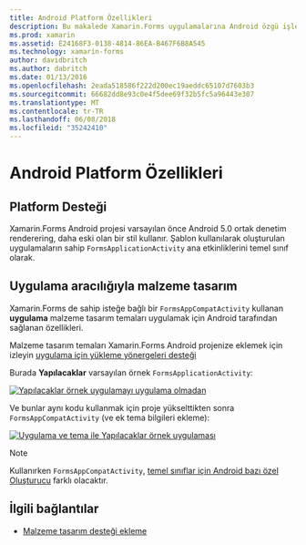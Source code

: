 ```yaml
---
title: Android Platform Özellikleri
description: Bu makalede Xamarin.Forms uygulamalarına Android özgü işlevsellik ekleme açıklar ve malzeme tasarımına odaklanmıştır.
ms.prod: xamarin
ms.assetid: E24168F3-0138-4814-86EA-B467F6B8A545
ms.technology: xamarin-forms
author: davidbritch
ms.author: dabritch
ms.date: 01/13/2016
ms.openlocfilehash: 2eada518586f222d200ec19aeddc65107d7603b3
ms.sourcegitcommit: 66682dd8e93c0e4f5dee69f32b5fc5a96443e307
ms.translationtype: MT
ms.contentlocale: tr-TR
ms.lasthandoff: 06/08/2018
ms.locfileid: "35242410"
---
```

# <a name="android-platform-features"></a>Android Platform Özellikleri

## <a name="platform-support"></a>Platform Desteği

Xamarin.Forms Android projesi varsayılan önce Android 5.0 ortak denetim renderering, daha eski olan bir stil kullanır. Şablon kullanılarak oluşturulan uygulamaların sahip `FormsApplicationActivity` ana etkinliklerini temel sınıf olarak.

## <a name="material-design-via-appcompat"></a>Uygulama aracılığıyla malzeme tasarım

Xamarin.Forms de sahip isteğe bağlı bir `FormsAppCompatActivity` kullanan **uygulama** malzeme tasarım temaları uygulamak için Android tarafından sağlanan özellikleri.

Malzeme tasarım temaları Xamarin.Forms Android projenize eklemek için izleyin [uygulama için yükleme yönergeleri desteği](appcompat.md)

Burada **Yapılacaklar** varsayılan örnek `FormsApplicationActivity`:

[![](images/before-appcompat-sml.png "Yapılacaklar örnek uygulamayı uygulama olmadan")](images/before-appcompat.png#lightbox "uygulama olmadan Yapılacaklar örnek uygulama")

Ve bunlar aynı kodu kullanmak için proje yükselttikten sonra `FormsAppCompatActivity` (ve ek tema bilgileri ekleme):

[![](images/post-appcompat-sml.png "Uygulama ve tema ile Yapılacaklar örnek uygulaması")](images/post-appcompat.png#lightbox "uygulama ve tema ile Yapılacaklar örnek uygulaması")

> [!NOTE]
> Kullanırken `FormsAppCompatActivity`, [temel sınıflar için Android bazı özel Oluşturucu](~/xamarin-forms/app-fundamentals/custom-renderer/renderers.md) farklı olacaktır.


## <a name="related-links"></a>İlgili bağlantılar

- [Malzeme tasarım desteği ekleme](appcompat.md)
